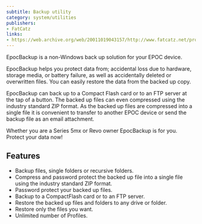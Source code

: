 ```yaml
---
subtitle: Backup utility
category: system/utilities
publishers:
- FatCatz
links: 
- https://web.archive.org/web/20011019043157/http://www.fatcatz.net/products/epocbackup/index.php
---
```


EpocBackup is a non-Windows back up solution for your EPOC device.

EpocBackup helps you protect data from; accidental loss due to hardware, storage media, or battery failure, as well as accidentally deleted or overwritten files. You can easily restore the data from the backed up copy.

EpocBackup can back up to a Compact Flash card or to an FTP server at the tap of a button. The backed up files can even compressed using the industry standard ZIP format. As the backed up files are compressed into a single file it is convenient to transfer to another EPOC device or send the backup file as an email attachment.

Whether you are a Series 5mx or Revo owner EpocBackup is for you. Protect your data now!

## Features

- Backup files, single folders or recursive folders.
- Compress and password protect the backed up file into a single file using the industry standard ZIP format.
- Password protect your backed up files.
- Backup to a CompactFlash card or to an FTP server.
- Restore the backed up files and folders to any drive or folder.
- Restore only the files you want.
- Unlimited number of Profiles.